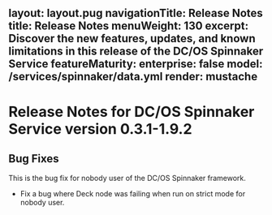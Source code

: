 
layout: layout.pug
navigationTitle:  Release Notes
title: Release Notes
menuWeight: 130
excerpt: Discover the new features, updates, and known limitations in this release of the DC/OS Spinnaker Service
featureMaturity:
enterprise: false
model: /services/spinnaker/data.yml
render: mustache
---

# Release Notes for DC/OS Spinnaker Service version 0.3.1-1.9.2

## Bug Fixes
This is the bug fix for nobody user of the DC/OS Spinnaker framework.

* Fix a bug where Deck node was failing when run on strict mode for nobody user.
